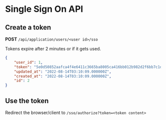 # Single Sign On API

## Create a token

**POST** `/api/application/users/<user id>/sso`

Tokens expire after 2 minutes or if it gets used.

```json
{
    "user_id": 1,
    "token": "5e0d50852aafca4f4e6411c3665ba8005ca416bb012b982d2f6bb7c1daf98b4b",
    "updated_at": "2022-08-14T03:10:09.000000Z",
    "created_at": "2022-08-14T03:10:09.000000Z",
    "id": 2
}
```

## Use the token

Redirect the browser/client to `/sso/authorize?token=<token content>`